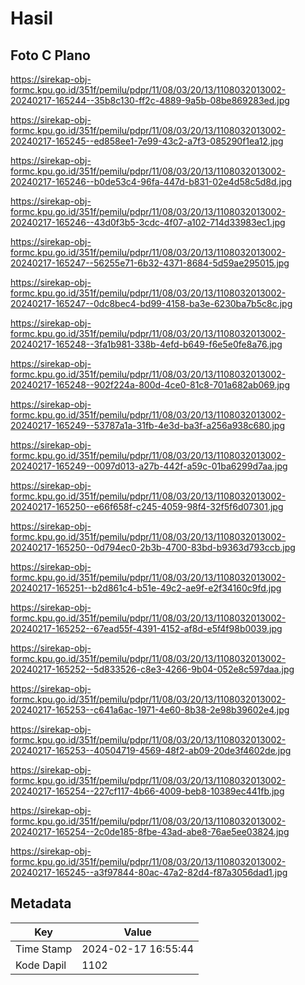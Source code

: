 # Hasil

## Foto C Plano

https://sirekap-obj-formc.kpu.go.id/351f/pemilu/pdpr/11/08/03/20/13/1108032013002-20240217-165244--35b8c130-ff2c-4889-9a5b-08be869283ed.jpg

https://sirekap-obj-formc.kpu.go.id/351f/pemilu/pdpr/11/08/03/20/13/1108032013002-20240217-165245--ed858ee1-7e99-43c2-a7f3-085290f1ea12.jpg

https://sirekap-obj-formc.kpu.go.id/351f/pemilu/pdpr/11/08/03/20/13/1108032013002-20240217-165246--b0de53c4-96fa-447d-b831-02e4d58c5d8d.jpg

https://sirekap-obj-formc.kpu.go.id/351f/pemilu/pdpr/11/08/03/20/13/1108032013002-20240217-165246--43d0f3b5-3cdc-4f07-a102-714d33983ec1.jpg

https://sirekap-obj-formc.kpu.go.id/351f/pemilu/pdpr/11/08/03/20/13/1108032013002-20240217-165247--56255e71-6b32-4371-8684-5d59ae295015.jpg

https://sirekap-obj-formc.kpu.go.id/351f/pemilu/pdpr/11/08/03/20/13/1108032013002-20240217-165247--0dc8bec4-bd99-4158-ba3e-6230ba7b5c8c.jpg

https://sirekap-obj-formc.kpu.go.id/351f/pemilu/pdpr/11/08/03/20/13/1108032013002-20240217-165248--3fa1b981-338b-4efd-b649-f6e5e0fe8a76.jpg

https://sirekap-obj-formc.kpu.go.id/351f/pemilu/pdpr/11/08/03/20/13/1108032013002-20240217-165248--902f224a-800d-4ce0-81c8-701a682ab069.jpg

https://sirekap-obj-formc.kpu.go.id/351f/pemilu/pdpr/11/08/03/20/13/1108032013002-20240217-165249--53787a1a-31fb-4e3d-ba3f-a256a938c680.jpg

https://sirekap-obj-formc.kpu.go.id/351f/pemilu/pdpr/11/08/03/20/13/1108032013002-20240217-165249--0097d013-a27b-442f-a59c-01ba6299d7aa.jpg

https://sirekap-obj-formc.kpu.go.id/351f/pemilu/pdpr/11/08/03/20/13/1108032013002-20240217-165250--e66f658f-c245-4059-98f4-32f5f6d07301.jpg

https://sirekap-obj-formc.kpu.go.id/351f/pemilu/pdpr/11/08/03/20/13/1108032013002-20240217-165250--0d794ec0-2b3b-4700-83bd-b9363d793ccb.jpg

https://sirekap-obj-formc.kpu.go.id/351f/pemilu/pdpr/11/08/03/20/13/1108032013002-20240217-165251--b2d861c4-b51e-49c2-ae9f-e2f34160c9fd.jpg

https://sirekap-obj-formc.kpu.go.id/351f/pemilu/pdpr/11/08/03/20/13/1108032013002-20240217-165252--67ead55f-4391-4152-af8d-e5f4f98b0039.jpg

https://sirekap-obj-formc.kpu.go.id/351f/pemilu/pdpr/11/08/03/20/13/1108032013002-20240217-165252--5d833526-c8e3-4266-9b04-052e8c597daa.jpg

https://sirekap-obj-formc.kpu.go.id/351f/pemilu/pdpr/11/08/03/20/13/1108032013002-20240217-165253--c641a6ac-1971-4e60-8b38-2e98b39602e4.jpg

https://sirekap-obj-formc.kpu.go.id/351f/pemilu/pdpr/11/08/03/20/13/1108032013002-20240217-165253--40504719-4569-48f2-ab09-20de3f4602de.jpg

https://sirekap-obj-formc.kpu.go.id/351f/pemilu/pdpr/11/08/03/20/13/1108032013002-20240217-165254--227cf117-4b66-4009-beb8-10389ec441fb.jpg

https://sirekap-obj-formc.kpu.go.id/351f/pemilu/pdpr/11/08/03/20/13/1108032013002-20240217-165254--2c0de185-8fbe-43ad-abe8-76ae5ee03824.jpg

https://sirekap-obj-formc.kpu.go.id/351f/pemilu/pdpr/11/08/03/20/13/1108032013002-20240217-165245--a3f97844-80ac-47a2-82d4-f87a3056dad1.jpg


## Metadata

| Key        | Value               |
| ---------- | ------------------- |
| Time Stamp | 2024-02-17 16:55:44 |
| Kode Dapil | 1102                |



